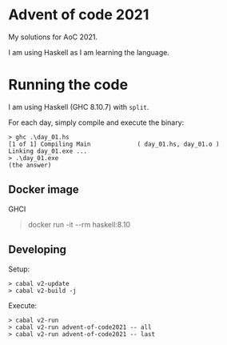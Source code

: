 # Advent of code 2021

My solutions for AoC 2021.

I am using Haskell as I am learning the language.  

# Running the code

I am using Haskell (GHC 8.10.7) with `split`.

For each day, simply compile and execute the binary:
```
> ghc .\day_01.hs
[1 of 1] Compiling Main             ( day_01.hs, day_01.o )
Linking day_01.exe ...
> .\day_01.exe
(the answer)
```

## Docker image

GHCI
> docker run -it --rm haskell:8.10

## Developing

Setup:
```
> cabal v2-update
> cabal v2-build -j
```

Execute:
```
> cabal v2-run
> cabal v2-run advent-of-code2021 -- all
> cabal v2-run advent-of-code2021 -- last
```
